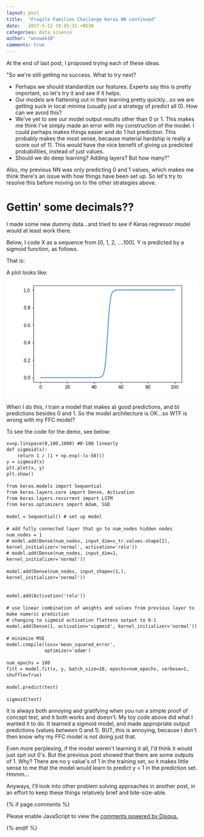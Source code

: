 ```yaml
---
layout: post
title:  "Fragile Families Challenge Keras NN continued"
date:   2017-5-12 19:45:31 +0530
categories: data_science
author: "wnowak10"
comments: true
---
```


At the end of last post, I proposed trying each of these ideas.

"So we're still getting no success. What to try next?

- Perhaps we should standardize our features. Experts say this is pretty important, so let's try it and see if it helps.
- Our models are flattening out in their learning pretty quickly...so we are getting suck in local minima (usually just a strategy of predict all 0). How can we avoid this?
- We've yet to see our model output results other than 0 or 1. This makes me think I've simply made an error with my construction of the model. I could perhaps makes things easier and do 1 hot prediction. This probably makes the most sense, because material hardship is really a score out of 11. This would have the nice benefit of giving us predicted probabilities, instead of just values. 
- Should we do deep learning? Adding layers? But how many?"

Also, my previous NN was only predicting 0 and 1 values, which makes me think there's an issue with how things have been set up. So let's try to resolve this before moving on to the other strategies above. 

# Gettin' some decimals??

I made some new dummy data...and tried to see if Keras regressor model would at least work there.

Below, I code X as a sequence from [0, 1, 2, ....100]. Y is predicted by a sigmoid function, as follows.

That is:



A plot looks like:

![](/images/keras/sig.png?raw=true)

When I do this, I train a model that makes a) good predictions, and b) predictions besides 0 and 1. So the model architecture is OK...so WTF is wrong with my FFC model?

To see the code for the demo, see below:

	x=np.linspace(0,100,1000) #0-100 linearly
	def sigmoid(x):
	    return 1 / (1 + np.exp(-(x-50)))
	y = sigmoid(x)
	plt.plot(x, y)
	plt.show()

	from keras.models import Sequential
	from keras.layers.core import Dense, Activation
	from keras.layers.recurrent import LSTM
	from keras.optimizers import Adam, SGD

	model = Sequential() # set up model

	# add fully connected layer that go to num_nodes hidden nodes
	num_nodes = 1
	# model.add(Dense(num_nodes, input_dim=x_tr.values.shape[1], kernel_initializer='normal', activation='relu'))
	# model.add(Dense(num_nodes, input_dim=1, kernel_initializer='normal'))

	model.add(Dense(num_nodes, input_shape=(1,), kernel_initializer='normal'))


	model.add(Activation('relu'))

	# use linear combination of weights and values from previous layer to make numeric prediction
	# changing to sigmoid activation flattens output to 0-1
	model.add(Dense(1, activation='sigmoid', kernel_initializer='normal'))

	# minimize MSE
	model.compile(loss='mean_squared_error',
	              optimizer='adam')

	num_epochs = 100
	fitt = model.fit(x, y, batch_size=10, epochs=num_epochs, verbose=1, shuffle=True)

	model.predict(test)

	sigmoid(test)


It is always both annoying and gratifying when you run a simple proof of concept test, and it both works and doesn't. My toy code above did what I wanted it to do. It learned a sigmoid model, and made appropriate output predictions (values *between* 0 and 1). BUT, this is annoying, because I don't then know why my FFC model is not doing just that. 

Even more perplexing, if the model weren't learning it all, I'd think it would just spit out 0's. But the previous post showed that there are some outputs of 1. Why? There are no y value's of 1 in the training set, so it makes little sense to me that the model would learn to predict y = 1 in the prediction set. Hmmm...

Anyways, I'll look into other problem solving approaches in another post, in an effort to keep these things relatively brief and bite-size-able. 


{% if page.comments %}

<div id="disqus_thread"></div>
<script>

/**
*  RECOMMENDED CONFIGURATION VARIABLES: EDIT AND UNCOMMENT THE SECTION BELOW TO INSERT DYNAMIC VALUES FROM YOUR PLATFORM OR CMS.
*  LEARN WHY DEFINING THESE VARIABLES IS IMPORTANT: https://disqus.com/admin/universalcode/#configuration-variables*/
/*
var disqus_config = function () {
this.page.url = PAGE_URL;  // Replace PAGE_URL with your page's canonical URL variable
this.page.identifier = PAGE_IDENTIFIER; // Replace PAGE_IDENTIFIER with your page's unique identifier variable
};
*/
(function() { // DON'T EDIT BELOW THIS LINE
var d = document, s = d.createElement('script');
s.src = '//wnowak10-github-io.disqus.com/embed.js';
s.setAttribute('data-timestamp', +new Date());
(d.head || d.body).appendChild(s);
})();
</script>
<noscript>Please enable JavaScript to view the <a href="https://disqus.com/?ref_noscript">comments powered by Disqus.</a></noscript>

{% endif %}

